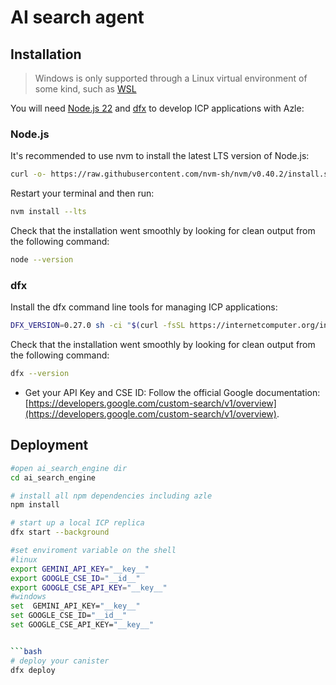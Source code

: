 # AI search agent 
## Installation

> Windows is only supported through a Linux virtual environment of some kind, such as [WSL](https://learn.microsoft.com/en-us/windows/wsl/install)

You will need [Node.js 22](#nodejs-22) and [dfx](#dfx) to develop ICP applications with Azle:

### Node.js

It's recommended to use nvm to install the latest LTS version of Node.js:

```bash
curl -o- https://raw.githubusercontent.com/nvm-sh/nvm/v0.40.2/install.sh | bash
```

Restart your terminal and then run:

```bash
nvm install --lts
```

Check that the installation went smoothly by looking for clean output from the following command:

```bash
node --version
```

### dfx

Install the dfx command line tools for managing ICP applications:

```bash
DFX_VERSION=0.27.0 sh -ci "$(curl -fsSL https://internetcomputer.org/install.sh)"
```

Check that the installation went smoothly by looking for clean output from the following command:

```bash
dfx --version

```
* Get your API Key and CSE ID: Follow the official Google documentation: [https://developers.google.com/custom-search/v1/overview](https://developers.google.com/custom-search/v1/overview).

## Deployment


```bash
#open ai_search_engine dir
cd ai_search_engine
```

```bash
# install all npm dependencies including azle
npm install
```

```bash
# start up a local ICP replica
dfx start --background
```
```bash
#set enviroment variable on the shell
#linux
export GEMINI_API_KEY="__key__"
export GOOGLE_CSE_ID="__id__"
export GOOGLE_CSE_API_KEY="__key__" 
#windows
set  GEMINI_API_KEY="__key__"
set GOOGLE_CSE_ID="__id__"
set GOOGLE_CSE_API_KEY="__key__" 


```bash
# deploy your canister
dfx deploy
```


```

